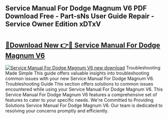 ## Service Manual For Dodge Magnum V6 PDF Download Free - Part-sNs User Guide Repair - Service Owner Edition xDTxV

# <h2><a href="http://bc54239.oget.top/?id=Service+Manual+For+Dodge+Magnum+V6">🔗Download New 👉🔴 Service Manual For Dodge Magnum V6</a></h2>

[![Service Manual For Dodge Magnum V6 new download](https://i.imgur.com/5g1atiW.png)](http://bc54239.oget.top/?id=Service+Manual+For+Dodge+Magnum+V6)
Troubleshooting Made Simple This guide offers valuable insights into troubleshooting common issues with your new Service Manual For Dodge Magnum V6. Troubleshooting Guide This section offers solutions to common issues encountered while using your Service Manual For Dodge Magnum V6. This Service Manual For Dodge Magnum V6 features a comprehensive set of features to cater to your specific needs. We're Committed to Providing Solutions Service Manual For Dodge Magnum V6. Our team is dedicated to resolving your concerns promptly and efficiently.
